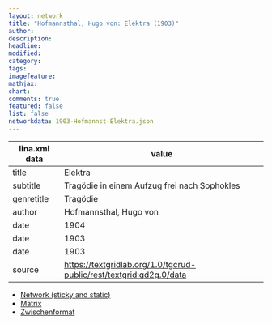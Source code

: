 ```yaml
---
layout: network
title: "Hofmannsthal, Hugo von: Elektra (1903)"
author:
description:
headline:
modified:
category:
tags:
imagefeature: 
mathjax: 
chart: 
comments: true
featured: false
list: false
networkdata: 1903-Hofmannst-Elektra.json
---
```

lina.xml data  | value
------------- | -------------
title|Elektra
subtitle|Tragödie in einem Aufzug frei nach Sophokles
genretitle|Tragödie
author|Hofmannsthal, Hugo von
date|1904
date|1903
date|1903
source|https://textgridlab.org/1.0/tgcrud-public/rest/textgrid:qd2g.0/data


* [Network (sticky and static)](/network375)
* [Matrix](/matrix375)
* [Zwischenformat](/lina375 )
